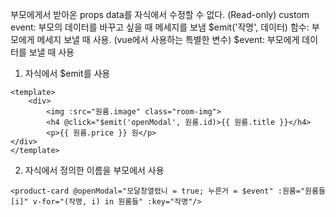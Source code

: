 부모에게서 받아온 props data를 자식에서 수정할 수 없다. (Read-only)
custom event: 부모의 데이터를 바꾸고 싶을 때 메세지를 보냄
$emit('작명', 데이터) 함수: 부모에게 메세지 보낼 때 사용. (vue에서 사용하는 특별한 변수)
$event: 부모에게 데이터를 보낼 때 사용
1. 자식에서 $emit를 사용
``` vue
<template>
	<div>
		<img :src="원룸.image" class="room-img">
		<h4 @click="$emit('openModal', 원룸.id)>{{ 원룸.title }}</h4>
		<p>{{ 원룸.price }} 원</p>
</div>
</template>

```

2. 자식에서 정의한 이름을 부모에서 사용
``` vue
<product-card @openModal="모달창열렸니 = true; 누른거 = $event" :원룸="원룸들[i]" v-for="(작명, i) in 원룸들" :key="작명"/>
```